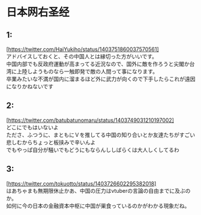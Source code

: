 # 日本网右圣经

## 1:
[https://twitter.com/HaiYukiho/status/1403751860037570561]  
アドバイスしておくと、その中国人とは縁切った方がいいです。  
中国内部でも反政府運動が高まってる近況なので、国外に敵を作ろうと尖閣か台湾に上陸しようものなら一触即発で敵の人間って事になります。  
卒業みたいな不満が国内に溜まるほど外に武力が向くので下手したらこれが遠因になりかねないです  

## 2:
[https://twitter.com/batubatunomaru/status/1403749031210197002]  
どこにでもはいないよ  
たださ、ふつうに、まともにＶを推してる中国の知り合いとか友達たちがすごい悲しむからちょっと板挟みで辛いんよ  
でもやっぱ自分が騒いでもどうにもならんししばらくは大人しくしてるわ  

## 3:
[https://twitter.com/tokuotto/status/1403726602295382018]  
はあちゃまも無期限休止かあ、中国の圧力はvtuberの言論の自由までに及ぶのか。  
如何に今の日本の金融資本中枢に中国が巣食っているのかがわかる現象だね。  
